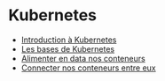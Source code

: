 # Kubernetes

- [Introduction à Kubernetes](./kube-intro/README.md)
- [Les bases de Kubernetes](./kube-basics/README.md)
- [Alimenter en data nos conteneurs](./kube-volumes/README.md)
- [Connecter nos conteneurs entre eux](./kube-networking/README.md)